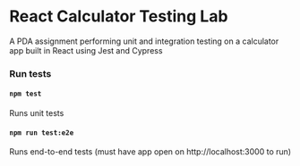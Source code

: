 # React Calculator Testing Lab

A PDA assignment performing unit and integration testing on a calculator app built in React using Jest and Cypress

### Run tests

#### `npm test`
Runs unit tests

#### `npm run test:e2e`
Runs end-to-end tests (must have app open on http://localhost:3000 to run)

